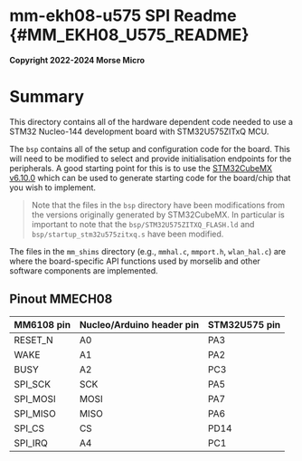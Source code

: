 mm-ekh08-u575 SPI Readme {#MM_EKH08_U575_README}
====

__Copyright 2022-2024 Morse Micro__

# Summary

This directory contains all of the hardware dependent code needed to use a STM32 Nucleo-144
development board with STM32U575ZITxQ MCU.

The `bsp` contains all of the setup and configuration code for the board. This will need
to be modified to select and provide initialisation endpoints for the peripherals. A good starting
point for this is to use the [STM32CubeMX v6.10.0](https://www.st.com/stm32cubemx) which can be
used to generate starting code for the board/chip that you wish to implement.

> Note that the files in the `bsp` directory have been modifications from the versions originally
> generated by STM32CubeMX. In particular is important to note that the
> `bsp/STM32U575ZITXQ_FLASH.ld` and `bsp/startup_stm32u575zitxq.s` have been modified.

The files in the `mm_shims` directory (e.g., `mmhal.c`, `mmport.h`, `wlan_hal.c`) are where the
board-specific API functions used by morselib and other software components are implemented.

## Pinout MMECH08

MM6108 pin | Nucleo/Arduino header pin | STM32U575 pin
-----------|---------------------------|--------------
RESET_N    | A0                        | PA3
WAKE       | A1                        | PA2
BUSY       | A2                        | PC3
SPI_SCK    | SCK                       | PA5
SPI_MOSI   | MOSI                      | PA7
SPI_MISO   | MISO                      | PA6
SPI_CS     | CS                        | PD14
SPI_IRQ    | A4                        | PC1

